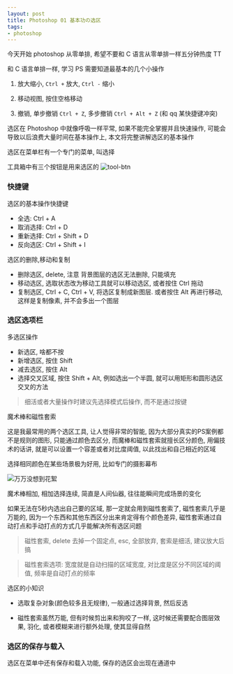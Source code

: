 ```yaml
---
layout: post
title: Photoshop 01 基本功の选区
tags:
- photoshop
---
```


今天开始 photoshop 从零单排, 希望不要和 C 语言从零单排一样五分钟热度 TT

和 C 语言单排一样, 学习 PS 需要知道最基本的几个小操作

1. 放大缩小, `Ctrl +` 放大, `Ctrl -` 缩小

2. 移动视图, 按住空格移动

3. 撤销, 单步撤销 `Ctrl + Z`, 多步撤销 `Ctrl + Alt + Z` (和 qq 某快捷键冲突)


选区在 Photoshop 中就像呼吸一样平常, 如果不能完全掌握并且快速操作, 可能会导致以后浪费大量时间在基本操作上, 本文将完整讲解选区的基本操作


选区在菜单栏有一个专门的菜单, 叫选择

工具箱中有三个按钮是用来选区的 ![tool-btn]({{site.static}}ps/select-btn.png)

### 快捷键

选区的基本操作快捷键

- 全选: Ctrl + A
- 取消选择: Ctrl + D
- 重新选择: Ctrl + Shift + D
- 反向选区: Ctrl + Shift + I

选区的删除,移动和复制

- 删除选区, delete, 注意 背景图层的选区无法删除, 只能填充
- 移动选区, 选取状态改为移动工具就可以移动选区, 或者按住 Ctrl 拖动
- 复制选区, Ctrl + C, Ctrl + V, 将选区复制成新图层. 或者按住 Alt 再进行移动, 这样是复制像素, 并不会多出一个图层


### 选区选项栏

多选区操作

- 新选区, 啥都不按
- 新增选区, 按住 Shift
- 减去选区, 按住 Alt
- 选择交叉区域, 按住 Shift + Alt, 例如选出一个半圆, 就可以用矩形和圆形选区交叉的方法

> 细活或者大量操作时建议先选择模式后操作, 而不是通过按键


魔术棒和磁性套索

这是我最常用的两个选区工具, 让人觉得非常的智能, 因为大部分真实的PS案例都不是规则的图形, 只能通过颜色去区分, 而魔棒和磁性套索就擅长区分颜色, 用偏技术的话讲, 就是可以设置一个容差或者对比度阈值, 以此找出和自己相近的区域

选择相同颜色在某些场景极为好用, 比如专门的摄影幕布

![万万没想到花絮]({{site.static}}ps/clean-background.png)

魔术棒相加, 相加选择连续, 简直是人间仙器, 往往能瞬间完成场景的变化

如果无法在5秒内选出自己要的区域, 那一定就会用到磁性套索了, 磁性套索几乎是万能的, 因为一个东西和其他东西区分出来肯定得有个颜色差异, 磁性套索通过自动打点和手动打点的方式几乎能解决所有选区问题

> 磁性套索, delete 去掉一个固定点, esc, 全部放弃, 套索是细活, 建议放大后搞

> 磁性套索选项: 宽度就是自动扫描的区域宽度, 对比度是区分不同区域的阈值, 频率是自动打点的频率



选区的小知识

- 选取复杂对象(颜色较多且无规律), 一般通过选择背景, 然后反选

- 磁性套索虽然万能, 但有时候剪出来和狗咬了一样, 这时候还需要配合图层效果, 羽化, 或者模糊来进行额外处理, 使其显得自然


### 选区的保存与载入

选区在菜单中还有保存和载入功能, 保存的选区会出现在通道中
